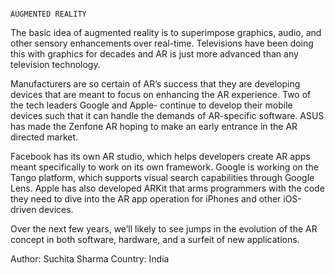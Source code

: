                                                                           AUGMENTED REALITY
                                                                          
The basic idea of augmented reality is to superimpose graphics, audio, and other sensory enhancements over real-time.
Televisions have been doing this with graphics for decades and AR is just more advanced than any television technology.
</br>

  Manufacturers are so certain of AR’s success that they are developing devices that are meant to focus on enhancing the AR experience.
Two of the tech leaders Google and Apple- continue to develop their mobile devices such that it can handle the demands of AR-specific software. 
ASUS has made the Zenfone AR hoping to make an early entrance in the AR directed market.
</br> 

  Facebook has its own AR studio, which helps developers create AR apps meant specifically to work on its own framework. Google is working on the Tango platform, 
which supports visual search capabilities through Google Lens. Apple has also developed ARKit that arms programmers with the code they need to dive into the 
AR app operation for iPhones and other iOS-driven devices.
</br> 

  Over the next few years, we’ll likely to see jumps in the evolution of the AR concept in both software, hardware, and a surfeit of new applications.
</br>

Author: Suchita Sharma
Country: India
